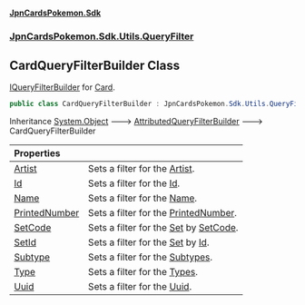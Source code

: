 #### [JpnCardsPokemon.Sdk](index.md 'index')
### [JpnCardsPokemon.Sdk.Utils.QueryFilter](JpnCardsPokemon.Sdk.Utils.QueryFilter.md 'JpnCardsPokemon.Sdk.Utils.QueryFilter')

## CardQueryFilterBuilder Class

[IQueryFilterBuilder](JpnCardsPokemon.Sdk.Utils.QueryFilter.IQueryFilterBuilder.md 'JpnCardsPokemon.Sdk.Utils.QueryFilter.IQueryFilterBuilder') for [Card](JpnCardsPokemon.Sdk.Api.Card.md 'JpnCardsPokemon.Sdk.Api.Card').

```csharp
public class CardQueryFilterBuilder : JpnCardsPokemon.Sdk.Utils.QueryFilter.AttributedQueryFilterBuilder
```

Inheritance [System.Object](https://docs.microsoft.com/en-us/dotnet/api/System.Object 'System.Object') &#129106; [AttributedQueryFilterBuilder](JpnCardsPokemon.Sdk.Utils.QueryFilter.AttributedQueryFilterBuilder.md 'JpnCardsPokemon.Sdk.Utils.QueryFilter.AttributedQueryFilterBuilder') &#129106; CardQueryFilterBuilder

| Properties | |
| :--- | :--- |
| [Artist](JpnCardsPokemon.Sdk.Utils.QueryFilter.CardQueryFilterBuilder.Artist.md 'JpnCardsPokemon.Sdk.Utils.QueryFilter.CardQueryFilterBuilder.Artist') | Sets a filter for the [Artist](JpnCardsPokemon.Sdk.Api.Card.Artist.md 'JpnCardsPokemon.Sdk.Api.Card.Artist'). |
| [Id](JpnCardsPokemon.Sdk.Utils.QueryFilter.CardQueryFilterBuilder.Id.md 'JpnCardsPokemon.Sdk.Utils.QueryFilter.CardQueryFilterBuilder.Id') | Sets a filter for the [Id](JpnCardsPokemon.Sdk.Api.Card.Id.md 'JpnCardsPokemon.Sdk.Api.Card.Id'). |
| [Name](JpnCardsPokemon.Sdk.Utils.QueryFilter.CardQueryFilterBuilder.Name.md 'JpnCardsPokemon.Sdk.Utils.QueryFilter.CardQueryFilterBuilder.Name') | Sets a filter for the [Name](JpnCardsPokemon.Sdk.Api.Card.Name.md 'JpnCardsPokemon.Sdk.Api.Card.Name'). |
| [PrintedNumber](JpnCardsPokemon.Sdk.Utils.QueryFilter.CardQueryFilterBuilder.PrintedNumber.md 'JpnCardsPokemon.Sdk.Utils.QueryFilter.CardQueryFilterBuilder.PrintedNumber') | Sets a filter for the [PrintedNumber](JpnCardsPokemon.Sdk.Api.Card.PrintedNumber.md 'JpnCardsPokemon.Sdk.Api.Card.PrintedNumber'). |
| [SetCode](JpnCardsPokemon.Sdk.Utils.QueryFilter.CardQueryFilterBuilder.SetCode.md 'JpnCardsPokemon.Sdk.Utils.QueryFilter.CardQueryFilterBuilder.SetCode') | Sets a filter for the [Set](JpnCardsPokemon.Sdk.Api.Card.Set.md 'JpnCardsPokemon.Sdk.Api.Card.Set') by [SetCode](JpnCardsPokemon.Sdk.Api.Set.SetCode.md 'JpnCardsPokemon.Sdk.Api.Set.SetCode'). |
| [SetId](JpnCardsPokemon.Sdk.Utils.QueryFilter.CardQueryFilterBuilder.SetId.md 'JpnCardsPokemon.Sdk.Utils.QueryFilter.CardQueryFilterBuilder.SetId') | Sets a filter for the [Set](JpnCardsPokemon.Sdk.Api.Card.Set.md 'JpnCardsPokemon.Sdk.Api.Card.Set') by [Id](JpnCardsPokemon.Sdk.Api.Set.Id.md 'JpnCardsPokemon.Sdk.Api.Set.Id'). |
| [Subtype](JpnCardsPokemon.Sdk.Utils.QueryFilter.CardQueryFilterBuilder.Subtype.md 'JpnCardsPokemon.Sdk.Utils.QueryFilter.CardQueryFilterBuilder.Subtype') | Sets a filter for the [Subtypes](JpnCardsPokemon.Sdk.Api.Card.Subtypes.md 'JpnCardsPokemon.Sdk.Api.Card.Subtypes'). |
| [Type](JpnCardsPokemon.Sdk.Utils.QueryFilter.CardQueryFilterBuilder.Type.md 'JpnCardsPokemon.Sdk.Utils.QueryFilter.CardQueryFilterBuilder.Type') | Sets a filter for the [Types](JpnCardsPokemon.Sdk.Api.Card.Types.md 'JpnCardsPokemon.Sdk.Api.Card.Types'). |
| [Uuid](JpnCardsPokemon.Sdk.Utils.QueryFilter.CardQueryFilterBuilder.Uuid.md 'JpnCardsPokemon.Sdk.Utils.QueryFilter.CardQueryFilterBuilder.Uuid') | Sets a filter for the [Uuid](JpnCardsPokemon.Sdk.Api.Card.Uuid.md 'JpnCardsPokemon.Sdk.Api.Card.Uuid'). |
